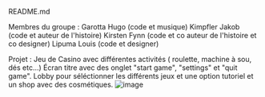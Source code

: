 README.md

Membres du groupe :
Garotta Hugo (code et musique)
Kimpfler Jakob (code et auteur de l'histoire)
Kirsten Fynn (code et co auteur de l'histoire et co designer)
Lipuma Louis (code et designer)

Projet : Jeu de Casino avec différentes activités ( roulette, machine à sou, dés etc...)
Écran titre avec des onglet "start game", "settings" et "quit game".
Lobby pour séléctionner les différents jeux et une option tutoriel et un shop avec des cosmétiques.
![image](https://github.com/user-attachments/assets/39fb02c4-86a7-45d8-bda7-d4b66b68434f)
